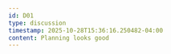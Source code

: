 ```yaml
---
id: D01
type: discussion
timestamp: 2025-10-28T15:36:16.250482-04:00
content: Planning looks good
---
```

